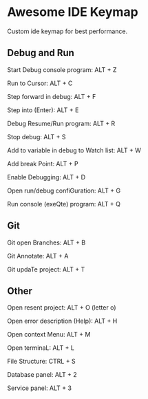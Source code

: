 # Awesome IDE Keymap

Custom ide keymap for best performance.

## Debug and Run
Start Debug console program: ALT + Z

Run to Cursor: ALT + C

Step forward in debug: ALT + F

Step into (Enter): ALT + E

Debug Resume/Run program: ALT + R

Stop debug: ALT + S

Add to variable in debug to Watch list: ALT + W

Add break Point: ALT + P

Enable Debugging: ALT + D

Open run/debug  confiGuration: ALT + G

Run console (exeQte) program: ALT + Q


## Git

Git open Branches: ALT + B

Git Annotate: ALT + A

Git updaTe project: ALT + T

## Other

Open resent project: ALT + O (letter o)

Open error description (Help): ALT + H
   
Open context Menu: ALT + M

Open terminaL: ALT + L

File Structure: CTRL + S

Database panel: ALT + 2

Service panel: ALT + 3

